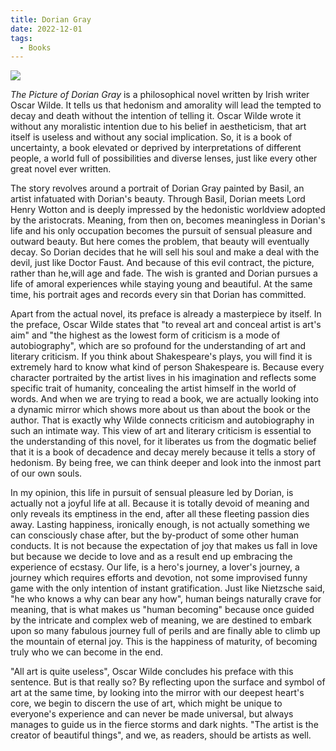 ```yaml
---
title: Dorian Gray
date: 2022-12-01
tags:
  - Books
---
```


![](https://pic.imgdb.cn/item/6388b73d16f2c2beb19dec11.jpg)

*The Picture of Dorian Gray* is a philosophical novel written by Irish writer Oscar Wilde. It tells us that hedonism and amorality will lead the tempted to decay and death without the intention of telling it. Oscar Wilde wrote it without any moralistic intention due to his belief in aestheticism, that art itself is useless and without any social implication. So, it is a book of uncertainty, a book elevated or deprived by interpretations of different people, a world full of possibilities and diverse lenses, just like every other great novel ever written.



<!-- more -->

The story revolves around a portrait of Dorian Gray painted by Basil, an artist infatuated with Dorian's beauty. Through Basil, Dorian meets Lord Henry Wotton and is deeply impressed by the hedonistic worldview adopted by the aristocrats. Meaning, from then on, becomes meaningless in Dorian's life and his only occupation becomes the pursuit of sensual pleasure and outward beauty. But here comes the problem, that beauty will eventually decay. So Dorian decides that he will sell his soul and make a deal with the devil, just like Doctor Faust. And because of this evil contract, the picture, rather than he,will age and fade. The wish is granted and Dorian pursues a life of amoral experiences while staying young and beautiful. At the same time, his portrait ages and records every sin that Dorian has committed.

Apart from the actual novel, its preface is already a masterpiece by itself. In the preface, Oscar Wilde states that "to reveal art and conceal artist is art's aim" and "the highest as the lowest form of criticism is a mode of autobiography", which are so profound for the understanding of art and literary criticism. If you think about Shakespeare's plays, you will find it is extremely hard to know what kind of person Shakespeare is. Because every character portraited by the artist lives in his imagination and reflects some specific trait of humanity, concealing the artist himself in the world of words. And when we are trying to read a book, we are actually looking into a dynamic mirror which shows more about us than about the book or the author. That is exactly why Wilde connects criticism and autobiography in such an intimate way. This view of art and literary criticism is essential to the understanding of this novel, for it liberates us from the dogmatic belief that it is a book of decadence and decay merely because it tells a story of hedonism. By being free,  we can think deeper and look into the inmost part of our own souls.

In my opinion, this life in pursuit of sensual pleasure led by Dorian, is actually not a joyful life at all. Because it is totally devoid of meaning and only reveals its emptiness in the end, after all these fleeting passion dies away. Lasting happiness, ironically enough, is not actually something we can consciously chase after, but the by-product of some other human conducts. It is not because the expectation of joy that makes us fall in love but because we decide to love and as a result end up embracing the experience of ecstasy. Our life, is a hero's journey, a lover's journey, a journey which requires efforts and devotion, not some improvised funny game with the only intention of instant gratification. Just like Nietzsche said, "he who knows a why can bear any how", human beings naturally crave for meaning, that is what makes us "human becoming" because once guided by the intricate and complex web of meaning, we are destined to embark upon so many fabulous journey full of perils and are finally able to climb up the mountain of eternal joy. This is the happiness of maturity, of becoming truly who we can become in the end.

"All art is quite useless", Oscar Wilde concludes his preface with this sentence. But is that really so? By reflecting upon the surface and symbol of art at the same time, by looking into the mirror with our deepest heart's core, we begin to discern the use of art, which might be unique to everyone's experience and can never be made universal, but always manages to guide us in the fierce storms and dark nights. "The artist is the creator of beautiful things", and we, as readers, should be artists as well.